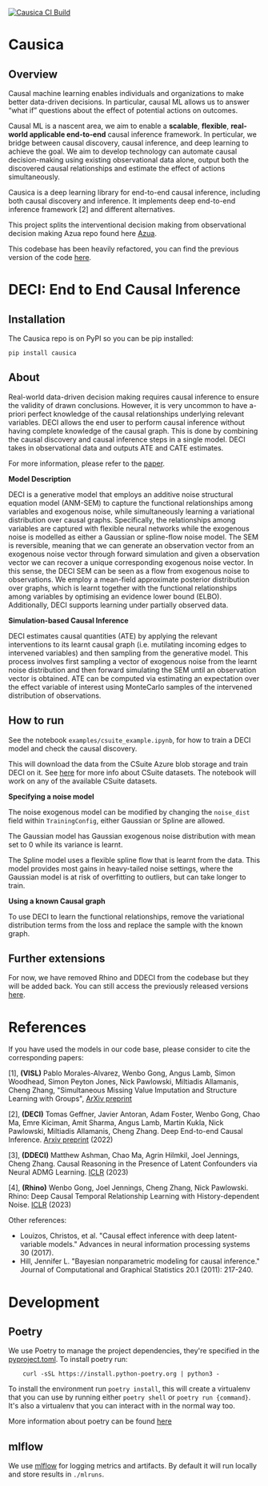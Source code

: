 [![Causica CI Build](https://github.com/microsoft/causica/actions/workflows/ci-build.yml/badge.svg)](https://github.com/microsoft/causica/actions/workflows/ci-build.yml)

# Causica

## Overview
 
Causal machine learning enables individuals and organizations to make better data-driven decisions. In particular, causal ML allows us to answer “what if” questions about the effect of potential actions on outcomes. 
 
Causal ML is a nascent area, we aim  to enable a **scalable**, **flexible**, **real-world applicable end-to-end** causal inference framework. In perticular, we bridge between causal discovery, causal inference, and deep learning to achieve the goal.  We aim to develop technology can automate causal decision-making using existing observational data alone, output both the discovered causal relationships and estimate the effect of actions simultaneously.
 
Causica is a deep learning library for end-to-end causal inference, including both causal discovery and inference.  It implements deep end-to-end inference framework [2] and different alternatives.
 
This project splits the interventional decision making from observational decision making Azua repo found here [Azua](https://github.com/microsoft/project-azua).

This codebase has been heavily refactored, you can find the previous version of the code [here](https://github.com/microsoft/causica/releases/tag/v0.0.0).

# DECI: End to End Causal Inference

## Installation

The Causica repo is on PyPI so you can be pip installed:

```
pip install causica
```

## About

Real-world data-driven decision making requires causal inference to ensure the validity of drawn conclusions. However, it is very uncommon to have a-priori perfect knowledge of the causal relationships underlying relevant variables. DECI allows the end user to perform causal inference without having complete knowledge of the causal graph. This is done by combining the causal discovery and causal inference steps in a single model. DECI takes in observational data and outputs ATE and CATE estimates. 

For more information, please refer to the [paper](https://arxiv.org/abs/2202.02195).


**Model Description**

DECI is a generative model that employs an additive noise structural equation model (ANM-SEM) to capture the functional relationships among variables and exogenous noise, while simultaneously learning a variational distribution over causal graphs. Specifically, the relationships among variables are captured with flexible neural networks while the exogenous noise is modelled as either a Gaussian or spline-flow noise model. The SEM is reversible, meaning that we can generate an observation vector from an exogenous noise vector through forward simulation and given a observation vector we can recover a unique corresponding exogenous noise vector. In this sense, the DECI SEM can be seen as a flow from exogenous noise to observations. We employ a mean-field approximate posterior distribution over graphs, which is learnt together with the functional relationships among variables by optimising an evidence lower bound (ELBO). Additionally, DECI supports learning under partially observed data.

**Simulation-based Causal Inference**

DECI estimates causal quantities (ATE) by applying the relevant interventions to its learnt causal graph (i.e. mutilating incoming edges to intervened variables) and then sampling from the generative model. This process involves first sampling a vector of exogenous noise from the learnt noise distribution and then forward simulating the SEM until an observation vector is obtained. ATE can be computed via estimating an expectation over the effect variable of interest using MonteCarlo samples of the intervened distribution of observations. 

## How to run

See the notebook `examples/csuite_example.ipynb`, for how to train a DECI model and check the causal discovery.

This will download the data from the CSuite Azure blob storage and train DECI on it. See [here](https://github.com/microsoft/csuite) for more info about CSuite datasets. The notebook will work on any of the available CSuite datasets.


**Specifying a noise model**

The noise exogenous model can be modified by changing the `noise_dist` field within `TrainingConfig`, either Gaussian or Spline are allowed.

The Gaussian model has Gaussian exogenous noise distribution with mean set to 0 while its variance is learnt.

The Spline model uses a flexible spline flow that is learnt from the data. This model provides most gains in heavy-tailed noise settings, where the Gaussian model is at risk of overfitting to outliers, but can take longer to train.

**Using a known Causal graph**

To use DECI to learn the functional relationships, remove the variational distribution terms from the loss and replace the sample with the known graph.

## Further extensions 

For now, we have removed Rhino and DDECI from the codebase but they will be added back. You can still access the previously released versions [here](https://github.com/microsoft/causica/releases/tag/v0.0.0).

# References

If you have used the models in our code base, please consider to cite the corresponding papers:

[1], **(VISL)** Pablo Morales-Alvarez, Wenbo Gong, Angus Lamb, Simon Woodhead, Simon Peyton Jones, Nick Pawlowski, Miltiadis Allamanis, Cheng Zhang, "Simultaneous Missing Value Imputation and Structure Learning with Groups", [ArXiv preprint](https://arxiv.org/abs/2110.08223)

[2], **(DECI)** Tomas Geffner, Javier Antoran, Adam Foster, Wenbo Gong, Chao Ma, Emre Kiciman, Amit Sharma, Angus Lamb, Martin Kukla, Nick Pawlowski, Miltiadis Allamanis, Cheng Zhang. Deep End-to-end Causal Inference. [Arxiv preprint](https://arxiv.org/abs/2202.02195) (2022)

[3], **(DDECI)** Matthew Ashman, Chao Ma, Agrin Hilmkil, Joel Jennings, Cheng Zhang. Causal Reasoning in the Presence of Latent Confounders via Neural ADMG Learning. [ICLR](https://openreview.net/forum?id=dcN0CaXQhT) (2023)

[4], **(Rhino)** Wenbo Gong, Joel Jennings, Cheng Zhang, Nick Pawlowski. Rhino: Deep Causal Temporal Relationship Learning with History-dependent Noise. [ICLR](https://openreview.net/forum?id=i_1rbq8yFWC) (2023)

Other references:
- Louizos, Christos, et al. "Causal effect inference with deep latent-variable models." Advances in neural information processing systems 30 (2017).
- Hill, Jennifer L. "Bayesian nonparametric modeling for causal inference." Journal of Computational and Graphical Statistics 20.1 (2011): 217-240.


# Development

## Poetry

We use Poetry to manage the project dependencies, they're specified in the [pyproject.toml](pyproject.toml). To install poetry run:

```
    curl -sSL https://install.python-poetry.org | python3 -
```

To install the environment run `poetry install`, this will create a virtualenv that you can use by running either `poetry shell` or `poetry run {command}`. It's also a virtualenv that you can interact with in the normal way too.

More information about poetry can be found [here](https://python-poetry.org/)

## mlflow

We use [mlflow](https://mlflow.org/) for logging metrics and artifacts. By default it will run locally and store results in `./mlruns`.

